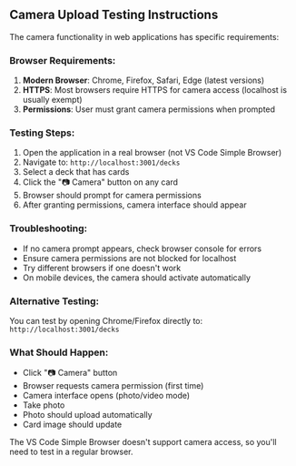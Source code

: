 ## Camera Upload Testing Instructions

The camera functionality in web applications has specific requirements:

### Browser Requirements:
1. **Modern Browser**: Chrome, Firefox, Safari, Edge (latest versions)
2. **HTTPS**: Most browsers require HTTPS for camera access (localhost is usually exempt)
3. **Permissions**: User must grant camera permissions when prompted

### Testing Steps:
1. Open the application in a real browser (not VS Code Simple Browser)
2. Navigate to: `http://localhost:3001/decks`
3. Select a deck that has cards
4. Click the "📷 Camera" button on any card
5. Browser should prompt for camera permissions
6. After granting permissions, camera interface should appear

### Troubleshooting:
- If no camera prompt appears, check browser console for errors
- Ensure camera permissions are not blocked for localhost
- Try different browsers if one doesn't work
- On mobile devices, the camera should activate automatically

### Alternative Testing:
You can test by opening Chrome/Firefox directly to:
`http://localhost:3001/decks`

### What Should Happen:
- Click "📷 Camera" button
- Browser requests camera permission (first time)
- Camera interface opens (photo/video mode)
- Take photo
- Photo should upload automatically
- Card image should update

The VS Code Simple Browser doesn't support camera access, so you'll need to test in a regular browser.